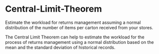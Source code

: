 # Central-Limit-Theorem
Estimate the workload for returns management assuming a normal distribution of the number of items per carton received from your stores.

The Central Limit Theorem can help to estimate the workload for the process of returns management using a normal distribution based on the mean and the standard deviation of historical records.

